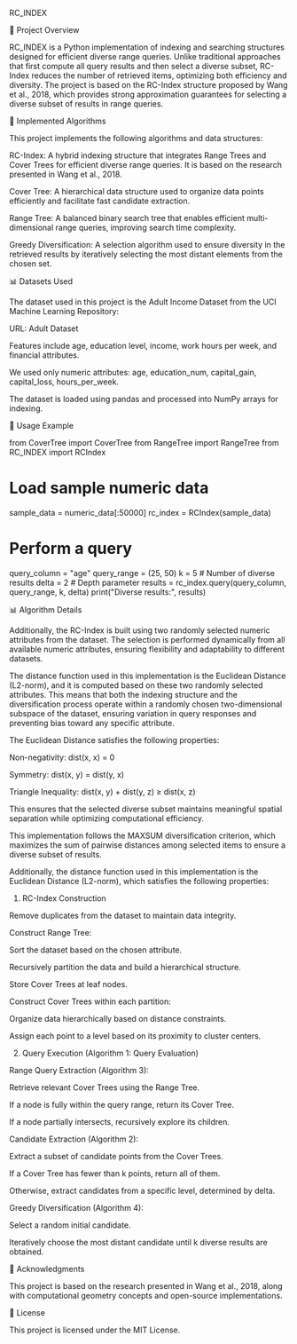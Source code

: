 RC_INDEX

📌 Project Overview

RC_INDEX is a Python implementation of indexing and searching structures designed for efficient diverse range queries. Unlike traditional approaches that first compute all query results and then select a diverse subset, RC-Index reduces the number of retrieved items, optimizing both efficiency and diversity. The project is based on the RC-Index structure proposed by Wang et al., 2018, which provides strong approximation guarantees for selecting a diverse subset of results in range queries.

🚀 Implemented Algorithms

This project implements the following algorithms and data structures:

RC-Index: A hybrid indexing structure that integrates Range Trees and Cover Trees for efficient diverse range queries. It is based on the research presented in Wang et al., 2018.

Cover Tree: A hierarchical data structure used to organize data points efficiently and facilitate fast candidate extraction.

Range Tree: A balanced binary search tree that enables efficient multi-dimensional range queries, improving search time complexity.

Greedy Diversification: A selection algorithm used to ensure diversity in the retrieved results by iteratively selecting the most distant elements from the chosen set.

📊 Datasets Used

The dataset used in this project is the Adult Income Dataset from the UCI Machine Learning Repository:

URL: Adult Dataset

Features include age, education level, income, work hours per week, and financial attributes.

We used only numeric attributes: age, education_num, capital_gain, capital_loss, hours_per_week.

The dataset is loaded using pandas and processed into NumPy arrays for indexing.

🚀 Usage Example

from CoverTree import CoverTree
from RangeTree import RangeTree
from RC_INDEX import RCIndex

# Load sample numeric data
sample_data = numeric_data[:50000]
rc_index = RCIndex(sample_data)

# Perform a query
query_column = "age"
query_range = (25, 50)
k = 5  # Number of diverse results
delta = 2  # Depth parameter
results = rc_index.query(query_column, query_range, k, delta)
print("Diverse results:", results)

📊 Algorithm Details

Additionally, the RC-Index is built using two randomly selected numeric attributes from the dataset. The selection is performed dynamically from all available numeric attributes, ensuring flexibility and adaptability to different datasets.

The distance function used in this implementation is the Euclidean Distance (L2-norm), and it is computed based on these two randomly selected attributes. This means that both the indexing structure and the diversification process operate within a randomly chosen two-dimensional subspace of the dataset, ensuring variation in query responses and preventing bias toward any specific attribute.

The Euclidean Distance satisfies the following properties:

Non-negativity: dist(x, x) = 0

Symmetry: dist(x, y) = dist(y, x)

Triangle Inequality: dist(x, y) + dist(y, z) ≥ dist(x, z)

This ensures that the selected diverse subset maintains meaningful spatial separation while optimizing computational efficiency.

This implementation follows the MAXSUM diversification criterion, which maximizes the sum of pairwise distances among selected items to ensure a diverse subset of results.

Additionally, the distance function used in this implementation is the Euclidean Distance (L2-norm), which satisfies the following properties:

1. RC-Index Construction

Remove duplicates from the dataset to maintain data integrity.

Construct Range Tree:

Sort the dataset based on the chosen attribute.

Recursively partition the data and build a hierarchical structure.

Store Cover Trees at leaf nodes.

Construct Cover Trees within each partition:

Organize data hierarchically based on distance constraints.

Assign each point to a level based on its proximity to cluster centers.

2. Query Execution (Algorithm 1: Query Evaluation)

Range Query Extraction (Algorithm 3):

Retrieve relevant Cover Trees using the Range Tree.

If a node is fully within the query range, return its Cover Tree.

If a node partially intersects, recursively explore its children.

Candidate Extraction (Algorithm 2):

Extract a subset of candidate points from the Cover Trees.

If a Cover Tree has fewer than k points, return all of them.

Otherwise, extract candidates from a specific level, determined by delta.

Greedy Diversification (Algorithm 4):

Select a random initial candidate.

Iteratively choose the most distant candidate until k diverse results are obtained.

👥 Acknowledgments

This project is based on the research presented in Wang et al., 2018, along with computational geometry concepts and open-source implementations.

📝 License

This project is licensed under the MIT License.

